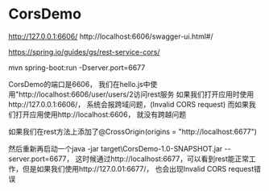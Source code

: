 # CorsDemo

http://127.0.0.1:6606/
http://localhost:6606/swagger-ui.html#/


https://spring.io/guides/gs/rest-service-cors/

mvn spring-boot:run -Dserver.port=6677



CorsDemo的端口是6606， 我们在hello.js中使用"http://localhost:6606/user/users/2访问rest服务
如果我们打开应用时使用http://127.0.0.1:6606/， 系统会报跨域问题，(Invalid CORS request)
而如果我们打开应用使用http://localhost:6606， 就没有跨越问题

如果我们在rest方法上添加了@CrossOrigin(origins = "http://localhost:6677")

然后重新再启动一个java -jar target\CorsDemo-1.0-SNAPSHOT.jar   --server.port=6677，
这时候通过http://localhost:6677，可以看到rest能正常工作，但是如果我们使用http://127.0.01:6677/， 也会出现Invalid CORS request错误
